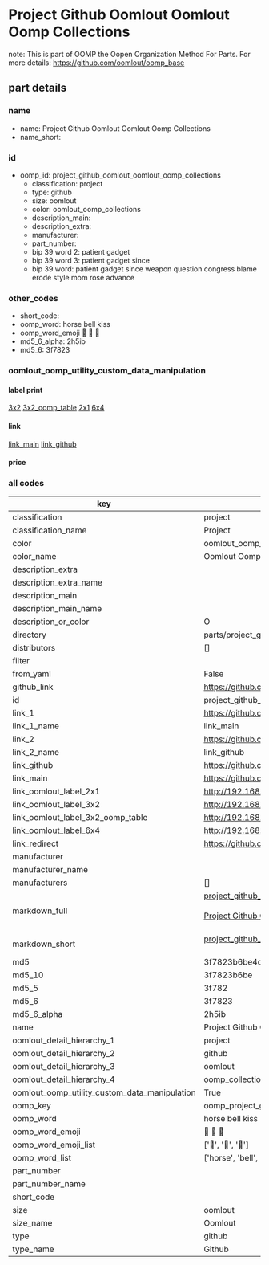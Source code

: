 # Project Github Oomlout Oomlout Oomp Collections  

note: This is part of OOMP the Oopen Organization Method For Parts. For more details: https://github.com/oomlout/oomp_base

##  part details
  







### name
* name: Project Github Oomlout Oomlout Oomp Collections
* name_short: 
### id
* oomp_id: project_github_oomlout_oomlout_oomp_collections
  * classification: project
  * type: github
  * size: oomlout
  * color: oomlout_oomp_collections
  * description_main: 
  * description_extra: 
  * manufacturer: 
  * part_number: 
  * bip 39 word 2: patient gadget
  * bip 39 word 3: patient gadget since
  * bip 39 word: patient gadget since weapon question congress blame erode style mom rose advance

### other_codes
* short_code: 
* oomp_word: horse bell kiss
* oomp_word_emoji :horse: :bell: :kiss:
* md5_6_alpha: 2h5ib
* md5_6: 3f7823






### oomlout_oomp_utility_custom_data_manipulation
#### label print
[3x2](http://192.168.1.245:1112/?label=oomp%202h5ib)
[3x2_oomp_table](http://192.168.1.108:1112/?label=oomp%202h5ib)
[2x1](http://192.168.1.242:1112/?label=oomp%202h5ib)
[6x4](http://192.168.1.55:1112/?label=oomp%202h5ib)    

#### link

[link_main](https://github.com/oomlout/oomlout_oomp_version_1_messy/tree/main/parts/project_github_oomlout_oomlout_oomp_collections) [link_github](https://github.com/oomlout/oomlout_oomp_version_1_messy/tree/main/parts/project_github_oomlout_oomlout_oomp_collections)                             

#### price







### all codes 
| key | value |  
| --- | --- |  
| classification | project |  
| classification_name | Project |  
| color | oomlout_oomp_collections |  
| color_name | Oomlout Oomp Collections |  
| description_extra |  |  
| description_extra_name |  |  
| description_main |  |  
| description_main_name |  |  
| description_or_color | O  |  
| directory | parts/project_github_oomlout_oomlout_oomp_collections |  
| distributors | [] |  
| filter |  |  
| from_yaml | False |  
| github_link | https://github.com/oomlout/oomlout_oomp_part_src/tree/main/parts/project_github_oomlout_oomlout_oomp_collections |  
| id | project_github_oomlout_oomlout_oomp_collections |  
| link_1 | https://github.com/oomlout/oomlout_oomp_version_1_messy/tree/main/parts/project_github_oomlout_oomlout_oomp_collections |  
| link_1_name | link_main |  
| link_2 | https://github.com/oomlout/oomlout_oomp_version_1_messy/tree/main/parts/project_github_oomlout_oomlout_oomp_collections |  
| link_2_name | link_github |  
| link_github | https://github.com/oomlout/oomlout_oomp_version_1_messy/tree/main/parts/project_github_oomlout_oomlout_oomp_collections |  
| link_main | https://github.com/oomlout/oomlout_oomp_version_1_messy/tree/main/parts/project_github_oomlout_oomlout_oomp_collections |  
| link_oomlout_label_2x1 | http://192.168.1.242:1112/?label=oomp%202h5ib |  
| link_oomlout_label_3x2 | http://192.168.1.245:1112/?label=oomp%202h5ib |  
| link_oomlout_label_3x2_oomp_table | http://192.168.1.108:1112/?label=oomp%202h5ib |  
| link_oomlout_label_6x4 | http://192.168.1.55:1112/?label=oomp%202h5ib |  
| link_redirect | https://github.com/oomlout/oomlout_oomp_version_1_messy/tree/main/parts/project_github_oomlout_oomlout_oomp_collections |  
| manufacturer |  |  
| manufacturer_name |  |  
| manufacturers | [] |  
| markdown_full | [project_github_oomlout_oomlout_oomp_collections](none)<br>[](none)<br>[Project Github Oomlout Oomlout Oomp Collections](none)<br><br> |  
| markdown_short | [project_github_oomlout_oomlout_oomp_collections](none)<br><br> |  
| md5 | 3f7823b6be4c82e4bc57cf859257ad08 |  
| md5_10 | 3f7823b6be |  
| md5_5 | 3f782 |  
| md5_6 | 3f7823 |  
| md5_6_alpha | 2h5ib |  
| name | Project Github Oomlout Oomlout Oomp Collections |  
| oomlout_detail_hierarchy_1 | project |  
| oomlout_detail_hierarchy_2 | github |  
| oomlout_detail_hierarchy_3 | oomlout |  
| oomlout_detail_hierarchy_4 | oomp_collections |  
| oomlout_oomp_utility_custom_data_manipulation | True |  
| oomp_key | oomp_project_github_oomlout_oomlout_oomp_collections |  
| oomp_word | horse bell kiss |  
| oomp_word_emoji | :horse: :bell: :kiss: |  
| oomp_word_emoji_list | [':horse:', ':bell:', ':kiss:'] |  
| oomp_word_list | ['horse', 'bell', 'kiss'] |  
| part_number |  |  
| part_number_name |  |  
| short_code |  |  
| size | oomlout |  
| size_name | Oomlout |  
| type | github |  
| type_name | Github |  

